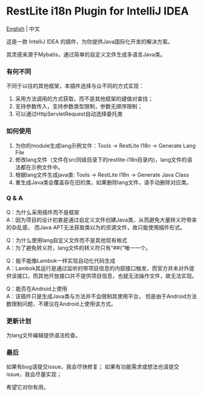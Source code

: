 # RestLite i18n Plugin for IntelliJ IDEA

[English](README.md) | 中文

这是一款 IntelliJ IDEA 的插件，为你提供Java国际化开发的解决方案。

其灵感来源于Mybatis，通过简单的自定义文件生成多语言Java类。

### 有何不同
不同于以往的其他框架，本插件选择与众不同的方式实现：
1. 采用方法调用的方式获取，而不是其他框架的键值对查找；
2. 支持参数传入，支持参数类型限制，参数无顺序限制；
3. 可以通过HttpServletRequest自动选择委托类

### 如何使用
1. 为你的module生成lang示例文件：Tools → RestLite I18n → Generate Lang File
2. 修改lang文件（文件在src同级目录下的restlite-i18n目录内)，lang文件的语法都在示例文件中。
3. 根据lang文件生成java类: Tools → RestLite I18n → Generate Java Class
4. 重生成Java类会覆盖存在旧的类，如果删除lang文件，请手动删除对应类。

### Q & A
Q：为什么采用插件而不是框架  
A：因为项目的设计初衷是通过自定义文件创建Java类，从而避免大量转义符带来的杂乱感， 而Java APT无法获取类以为的资源文件，故只能使用插件形式。

Q：为什么使用lang自定义文件而不是其他现有格式  
A：为了避免转义符，lang文件的转义符只有“##{”唯一一个。

Q：能不能像Lambok一样实现自动化代码生成  
A：Lambok其运行是通过监听的带项目信息的内部接口触发，而官方并未对外提供该接口，而其他开放接口并不提供项目信息，也就无法操作文件，故无法实现。

Q：能否在Android上使用  
A：该插件只是生成Java类与方法并不会限制其使用平台， 但是由于Android方法数限制问题，不建议在Android上使用该方式。

### 更新计划
为lang文件编辑提供语法检查。

### 最后
如果有bug请提交issue，我会尽快修复；
如果有功能需求或想法也请提交issue，我会尽量实现；

希望它对你有用。